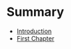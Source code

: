 # Summary

* [Introduction](README.md)
* [First Chapter](Chapter_1_The_Role_of_Algorithms/problems.md)

